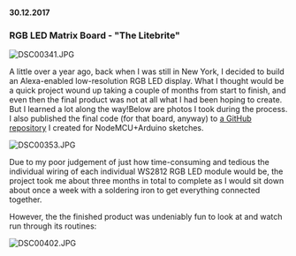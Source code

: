 #### 30.12.2017
### RGB LED Matrix Board - "The Litebrite"

![DSC00341.JPG](media/rgb_matrix/DSC00341.JPG)

A little over a year ago, back when I was still in New York, I decided to build an Alexa-enabled low-resolution RGB LED display. What I thought would be a quick project wound up taking a couple of months from start to finish, and even then the final product was not at all what I had been hoping to create. But I learned a lot along the way!Below are photos I took during the process. I also published the final code (for that board, anyway) to [a GitHub repository](https://github.com/ckuzma/nodemcu-as-arduino/tree/master/Sketches/LED%20Board) I created for NodeMCU+Arduino sketches.

![DSC00353.JPG](media/rgb_matrix/DSC00353.JPG)

Due to my poor judgement of just how time-consuming and tedious the individual wiring of each individual WS2812 RGB LED module would be, the project took me about three months in total to complete as I would sit down about once a week with a soldering iron to get everything connected together.

However, the the finished product was undeniably fun to look at and watch run through its routines:

![DSC00402.JPG](media/rgb_matrix/DSC00402.JPG)
